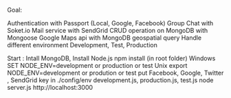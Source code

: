 
Goal:

Authentication with Passport (Local, Google, Facebook)
Group Chat with Soket.io
Mail service with SendGrid
CRUD operation on MongoDB with Mongoose
Google Maps api with MongoDB geospatial query
Handle different environment Development, Test, Production

Start :
Intall MongoDB, Install Node.js
npm install (in root folder)
Windows SET NODE_ENV=development or production or test
Unix export NODE_ENV=development or prodution or test
put Facebook, Google, Twitter , SendGrid key in ./config/env development.js, production.js, test.js
node server.js
http://localhost:3000
